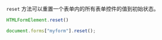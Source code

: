 `reset` 方法可以重置一个表单内的所有表单控件的值到初始状态。

```js
HTMLFormElement.reset()

document.forms["myform"].reset();
```

